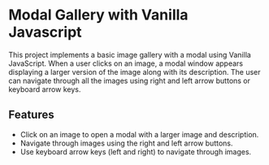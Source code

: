 # Modal Gallery with Vanilla Javascript

This project implements a basic image gallery with a modal using Vanilla JavaScript. When a user clicks on an image, a modal window appears displaying a larger version of the image along with its description. The user can navigate through all the images using right and left arrow buttons or keyboard arrow keys.

## Features

- Click on an image to open a modal with a larger image and description.
- Navigate through images using the right and left arrow buttons.
- Use keyboard arrow keys (left and right) to navigate through images.
